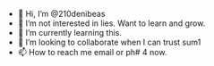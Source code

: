 - 👋 Hi, I’m @210denibeas
- 👀 I’m not interested in lies. Want to learn and grow.
- 🌱 I’m currently learning this.
- 💞️ I’m looking to collaborate when I can trust sum1
- 📫 How to reach me email or ph# 4 now.

<!---
210denibeas/210denibeas is a ✨ special ✨ repository because its `README.md` (this file) appears on your GitHub profile.
You can click the Preview link to take a look at your changes.
--->
